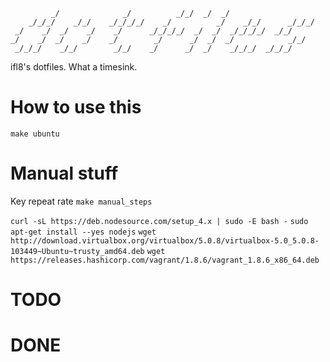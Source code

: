 ```text
         _/              _/          _/_/  _/  _/  
    _/_/_/    _/_/    _/_/_/_/    _/          _/    _/_/      _/_/_/  
 _/    _/  _/    _/    _/      _/_/_/_/  _/  _/  _/_/_/_/  _/_/  
_/    _/  _/    _/    _/        _/      _/  _/  _/            _/_/  
 _/_/_/    _/_/        _/_/    _/      _/  _/    _/_/_/  _/_/_/  
```

ifl8's dotfiles. What a timesink.

# How to use this

`make ubuntu`

# Manual stuff

Key repeat rate
`make manual_steps`

`curl -sL https://deb.nodesource.com/setup_4.x | sudo -E bash -`
`sudo apt-get install --yes nodejs`
`wget http://download.virtualbox.org/virtualbox/5.0.8/virtualbox-5.0_5.0.8-103449~Ubuntu~trusty_amd64.deb`
`wget https://releases.hashicorp.com/vagrant/1.8.6/vagrant_1.8.6_x86_64.deb`

# TODO

# DONE

